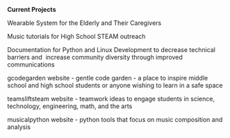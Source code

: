 <html><body><strong>Current Projects</strong>

Wearable System for the Elderly and Their Caregivers

Music tutorials for High School STEAM outreach

Documentation for Python and Linux Development to decrease technical barriers and  increase community diversity through improved communications

gcodegarden website - gentle code garden - a place to inspire middle school and high school students or anyone wishing to learn in a safe space

teamsliftsteam website - teamwork ideas to engage students in science, technology, engineering, math, and the arts

musicalpython website - python tools that focus on music composition and analysis

 

 

 </body></html>